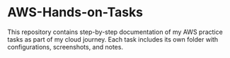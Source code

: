 # AWS-Hands-on-Tasks
This repository contains step-by-step documentation of my AWS practice tasks as part of my cloud journey. Each task includes its own folder with configurations, screenshots, and notes.
